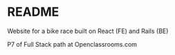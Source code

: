 # README

Website for a bike race built on React (FE) and Rails (BE)

P7 of Full Stack path at Openclassrooms.com